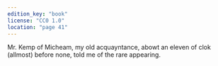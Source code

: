 ```yaml
---
edition_key: "book"
license: "CC0 1.0"
location: "page 41"
---
```

Mr. Kemp of Micheam,
my old acquayntance, abowt an eleven of clok (allmost) before
none, told me of the rare appearing.
